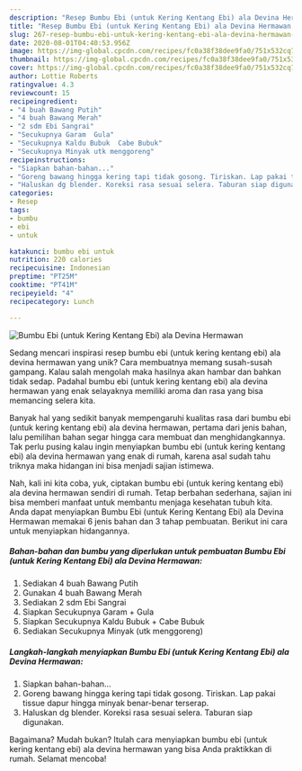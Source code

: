 ```yaml
---
description: "Resep Bumbu Ebi (untuk Kering Kentang Ebi) ala Devina Hermawan Anti Gagal"
title: "Resep Bumbu Ebi (untuk Kering Kentang Ebi) ala Devina Hermawan Anti Gagal"
slug: 267-resep-bumbu-ebi-untuk-kering-kentang-ebi-ala-devina-hermawan-anti-gagal
date: 2020-08-01T04:40:53.956Z
image: https://img-global.cpcdn.com/recipes/fc0a38f38dee9fa0/751x532cq70/bumbu-ebi-untuk-kering-kentang-ebi-ala-devina-hermawan-foto-resep-utama.jpg
thumbnail: https://img-global.cpcdn.com/recipes/fc0a38f38dee9fa0/751x532cq70/bumbu-ebi-untuk-kering-kentang-ebi-ala-devina-hermawan-foto-resep-utama.jpg
cover: https://img-global.cpcdn.com/recipes/fc0a38f38dee9fa0/751x532cq70/bumbu-ebi-untuk-kering-kentang-ebi-ala-devina-hermawan-foto-resep-utama.jpg
author: Lottie Roberts
ratingvalue: 4.3
reviewcount: 15
recipeingredient:
- "4 buah Bawang Putih"
- "4 buah Bawang Merah"
- "2 sdm Ebi Sangrai"
- "Secukupnya Garam  Gula"
- "Secukupnya Kaldu Bubuk  Cabe Bubuk"
- "Secukupnya Minyak utk menggoreng"
recipeinstructions:
- "Siapkan bahan-bahan..."
- "Goreng bawang hingga kering tapi tidak gosong. Tiriskan. Lap pakai tissue dapur hingga minyak benar-benar terserap."
- "Haluskan dg blender. Koreksi rasa sesuai selera. Taburan siap digunakan."
categories:
- Resep
tags:
- bumbu
- ebi
- untuk

katakunci: bumbu ebi untuk 
nutrition: 220 calories
recipecuisine: Indonesian
preptime: "PT25M"
cooktime: "PT41M"
recipeyield: "4"
recipecategory: Lunch

---
```



![Bumbu Ebi (untuk Kering Kentang Ebi) ala Devina Hermawan](https://img-global.cpcdn.com/recipes/fc0a38f38dee9fa0/751x532cq70/bumbu-ebi-untuk-kering-kentang-ebi-ala-devina-hermawan-foto-resep-utama.jpg)

Sedang mencari inspirasi resep bumbu ebi (untuk kering kentang ebi) ala devina hermawan yang unik? Cara membuatnya memang susah-susah gampang. Kalau salah mengolah maka hasilnya akan hambar dan bahkan tidak sedap. Padahal bumbu ebi (untuk kering kentang ebi) ala devina hermawan yang enak selayaknya memiliki aroma dan rasa yang bisa memancing selera kita.



Banyak hal yang sedikit banyak mempengaruhi kualitas rasa dari bumbu ebi (untuk kering kentang ebi) ala devina hermawan, pertama dari jenis bahan, lalu pemilihan bahan segar hingga cara membuat dan menghidangkannya. Tak perlu pusing kalau ingin menyiapkan bumbu ebi (untuk kering kentang ebi) ala devina hermawan yang enak di rumah, karena asal sudah tahu triknya maka hidangan ini bisa menjadi sajian istimewa.


Nah, kali ini kita coba, yuk, ciptakan bumbu ebi (untuk kering kentang ebi) ala devina hermawan sendiri di rumah. Tetap berbahan sederhana, sajian ini bisa memberi manfaat untuk membantu menjaga kesehatan tubuh kita. Anda dapat menyiapkan Bumbu Ebi (untuk Kering Kentang Ebi) ala Devina Hermawan memakai 6 jenis bahan dan 3 tahap pembuatan. Berikut ini cara untuk menyiapkan hidangannya.

<!--inarticleads1-->

##### Bahan-bahan dan bumbu yang diperlukan untuk pembuatan Bumbu Ebi (untuk Kering Kentang Ebi) ala Devina Hermawan:

1. Sediakan 4 buah Bawang Putih
1. Gunakan 4 buah Bawang Merah
1. Sediakan 2 sdm Ebi Sangrai
1. Siapkan Secukupnya Garam + Gula
1. Siapkan Secukupnya Kaldu Bubuk + Cabe Bubuk
1. Sediakan Secukupnya Minyak (utk menggoreng)




<!--inarticleads2-->

##### Langkah-langkah menyiapkan Bumbu Ebi (untuk Kering Kentang Ebi) ala Devina Hermawan:

1. Siapkan bahan-bahan...
1. Goreng bawang hingga kering tapi tidak gosong. Tiriskan. Lap pakai tissue dapur hingga minyak benar-benar terserap.
1. Haluskan dg blender. Koreksi rasa sesuai selera. Taburan siap digunakan.




Bagaimana? Mudah bukan? Itulah cara menyiapkan bumbu ebi (untuk kering kentang ebi) ala devina hermawan yang bisa Anda praktikkan di rumah. Selamat mencoba!
